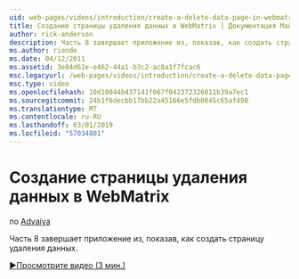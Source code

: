 ```yaml
---
uid: web-pages/videos/introduction/create-a-delete-data-page-in-webmatrix
title: Создание страницы удаления данных в WebMatrix | Документация Майкрософт
author: rick-anderson
description: Часть 8 завершает приложение из, показав, как создать страницу удаления данных.
ms.author: riande
ms.date: 04/12/2011
ms.assetid: 3e84d61e-e462-44a1-b3c2-ac8a1f7fcac6
msc.legacyurl: /web-pages/videos/introduction/create-a-delete-data-page-in-webmatrix
msc.type: video
ms.openlocfilehash: 10d10044b437141f067f942372326811b39a7ec1
ms.sourcegitcommit: 24b1f6decbb17bb22a45166e5fdb0845c65af498
ms.translationtype: MT
ms.contentlocale: ru-RU
ms.lasthandoff: 03/01/2019
ms.locfileid: "57034801"
---
```

<a name="create-a-delete-data-page-in-webmatrix"></a>Создание страницы удаления данных в WebMatrix
====================
по [Advaiya](https://twitter.com/Advaiyasolns)

Часть 8 завершает приложение из, показав, как создать страницу удаления данных.

[&#9654;Просмотрите видео (3 мин.)](https://channel9.msdn.com/Blogs/ASP-NET-Site-Videos/create-a-delete-data-page-in-webmatrix)
